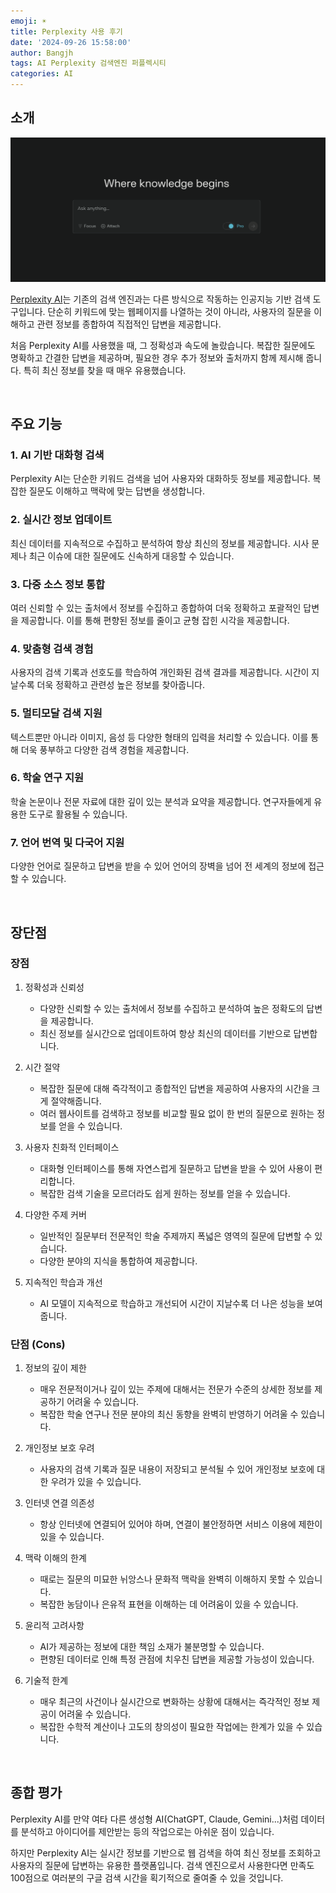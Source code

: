 ```yaml
---
emoji: ☀️
title: Perplexity 사용 후기
date: '2024-09-26 15:58:00'
author: Bangjh
tags: AI Perplexity 검색엔진 퍼플렉시티
categories: AI
---
```




## 소개

![image1](image1.png)

[Perplexity AI](https://www.perplexity.ai/)는 기존의 검색 엔진과는 다른 방식으로 작동하는 인공지능 기반 검색 도구입니다. 단순히 키워드에 맞는 웹페이지를 나열하는 것이 아니라, 사용자의 질문을 이해하고 관련 정보를 종합하여 직접적인 답변을 제공합니다.

처음 Perplexity AI를 사용했을 때, 그 정확성과 속도에 놀랐습니다. 복잡한 질문에도 명확하고 간결한 답변을 제공하며, 
필요한 경우 추가 정보와 출처까지 함께 제시해 줍니다. 특히 최신 정보를 찾을 때 매우 유용했습니다.

<br />

## 주요 기능

### 1. AI 기반 대화형 검색
Perplexity AI는 단순한 키워드 검색을 넘어 사용자와 대화하듯 정보를 제공합니다. 복잡한 질문도 이해하고 맥락에 맞는 답변을 생성합니다.

### 2. 실시간 정보 업데이트
최신 데이터를 지속적으로 수집하고 분석하여 항상 최신의 정보를 제공합니다. 시사 문제나 최근 이슈에 대한 질문에도 신속하게 대응할 수 있습니다.

### 3. 다중 소스 정보 통합
여러 신뢰할 수 있는 출처에서 정보를 수집하고 종합하여 더욱 정확하고 포괄적인 답변을 제공합니다. 이를 통해 편향된 정보를 줄이고 균형 잡힌 시각을 제공합니다.

### 4. 맞춤형 검색 경험
사용자의 검색 기록과 선호도를 학습하여 개인화된 검색 결과를 제공합니다. 시간이 지날수록 더욱 정확하고 관련성 높은 정보를 찾아줍니다.

### 5. 멀티모달 검색 지원
텍스트뿐만 아니라 이미지, 음성 등 다양한 형태의 입력을 처리할 수 있습니다. 이를 통해 더욱 풍부하고 다양한 검색 경험을 제공합니다.

### 6. 학술 연구 지원
학술 논문이나 전문 자료에 대한 깊이 있는 분석과 요약을 제공합니다. 연구자들에게 유용한 도구로 활용될 수 있습니다.

### 7. 언어 번역 및 다국어 지원
다양한 언어로 질문하고 답변을 받을 수 있어 언어의 장벽을 넘어 전 세계의 정보에 접근할 수 있습니다.

<br />

## 장단점

### 장점

1. 정확성과 신뢰성
    - 다양한 신뢰할 수 있는 출처에서 정보를 수집하고 분석하여 높은 정확도의 답변을 제공합니다.
    - 최신 정보를 실시간으로 업데이트하여 항상 최신의 데이터를 기반으로 답변합니다.

2. 시간 절약
   - 복잡한 질문에 대해 즉각적이고 종합적인 답변을 제공하여 사용자의 시간을 크게 절약해줍니다.
   - 여러 웹사이트를 검색하고 정보를 비교할 필요 없이 한 번의 질문으로 원하는 정보를 얻을 수 있습니다.

3. 사용자 친화적 인터페이스
   - 대화형 인터페이스를 통해 자연스럽게 질문하고 답변을 받을 수 있어 사용이 편리합니다.
   - 복잡한 검색 기술을 모르더라도 쉽게 원하는 정보를 얻을 수 있습니다.

4. 다양한 주제 커버
   - 일반적인 질문부터 전문적인 학술 주제까지 폭넓은 영역의 질문에 답변할 수 있습니다.
   - 다양한 분야의 지식을 통합하여 제공합니다.

5. 지속적인 학습과 개선
   - AI 모델이 지속적으로 학습하고 개선되어 시간이 지날수록 더 나은 성능을 보여줍니다.


### 단점 (Cons)

1. 정보의 깊이 제한
   - 매우 전문적이거나 깊이 있는 주제에 대해서는 전문가 수준의 상세한 정보를 제공하기 어려울 수 있습니다.
   - 복잡한 학술 연구나 전문 분야의 최신 동향을 완벽히 반영하기 어려울 수 있습니다.

2. 개인정보 보호 우려
   - 사용자의 검색 기록과 질문 내용이 저장되고 분석될 수 있어 개인정보 보호에 대한 우려가 있을 수 있습니다.

3. 인터넷 연결 의존성
   - 항상 인터넷에 연결되어 있어야 하며, 연결이 불안정하면 서비스 이용에 제한이 있을 수 있습니다.

4. 맥락 이해의 한계
   - 때로는 질문의 미묘한 뉘앙스나 문화적 맥락을 완벽히 이해하지 못할 수 있습니다.
   - 복잡한 농담이나 은유적 표현을 이해하는 데 어려움이 있을 수 있습니다.

5. 윤리적 고려사항
   - AI가 제공하는 정보에 대한 책임 소재가 불분명할 수 있습니다.
   - 편향된 데이터로 인해 특정 관점에 치우친 답변을 제공할 가능성이 있습니다.

6. 기술적 한계
   - 매우 최근의 사건이나 실시간으로 변화하는 상황에 대해서는 즉각적인 정보 제공이 어려울 수 있습니다.
    - 복잡한 수학적 계산이나 고도의 창의성이 필요한 작업에는 한계가 있을 수 있습니다.

<br />

## 종합 평가

Perplexity AI를 만약 여타 다른 생성형 AI(ChatGPT, Claude, Gemini...)처럼 데이터를 분석하고 아이디어를 제안받는 등의 작업으로는
아쉬운 점이 있습니다.

하지만 Perplexity AI는 실시간 정보를 기반으로 웹 검색을 하여 최신 정보를 조회하고 사용자의 질문에 답변하는 유용한 플랫폼입니다.
검색 엔진으로서 사용한다면 만족도 100점으로 여러분의 구글 검색 시간을 획기적으로 줄여줄 수 있을 것입니다.


```toc

```

